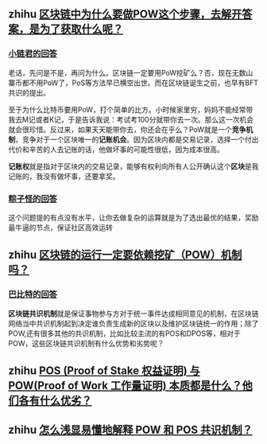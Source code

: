 



## zhihu [区块链中为什么要做POW这个步骤，去解开答案，是为了获取什么呢？](https://www.zhihu.com/question/284009374)



### [小链君的回答](https://www.zhihu.com/question/284009374/answer/437437449) 

老话，先问是不是，再问为什么。区块链一定要用PoW挖矿么？否，现在无数山寨币都不用PoW了，PoS等方法早已横空出世。而在区块链诞生之前，也早有BFT共识的提出。

至于为什么比特币要用PoW，打个简单的比方。小时候家里穷，妈妈不能经常带我去M记或者K记，于是告诉我说：考试考100分就带你去一次。那么这一次机会就会很珍惜。反过来，如果天天能带你去，你还会在乎么？PoW就是一个**竞争机制**，竞争对于一个区块唯一的**记账机会**。因为区块内都是交易记录，选择一个付出代价和辛苦的人去记账的话，他做坏事的可能性很低，因为成本很高。

**记账权**就是指对于区块内的交易记录，能够有权利向所有人公开确认这个**区块**是我记账的，我没有做坏事，还要拿奖。



### [粽子怪的回答](https://www.zhihu.com/question/284009374/answer/438012407)

这个问题提的有点没有水平，让你去做复杂的运算就是为了选出最优的结果，奖励最牛逼的节点，保证社区高效运转





## zhihu [区块链的运行一定要依赖挖矿（POW）机制吗？](https://www.zhihu.com/question/266459002)

### [巴比特的回答](https://www.zhihu.com/question/266459002/answer/516534605) 

**区块链共识机制**就是保证事物参与方对于统一事件达成相同意见的机制，在区块链网络当中共识机制起到决定谁负责生成新的区块以及维护区块链统一的作用；除了POW,还有很多其他的共识机制，比如比较主流的有POS和DPOS等，相对于POW，这些区块链共识机制有什么优势和劣势呢？









## zhihu [POS (Proof of Stake 权益证明) 与 POW(Proof of Work 工作量证明) 本质都是什么？他们各有什么优劣？](https://www.zhihu.com/question/22369364)



## zhihu [怎么浅显易懂地解释 POW 和 POS 共识机制？](https://www.zhihu.com/question/263915518)

